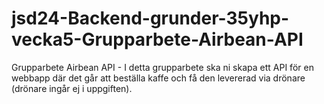 # jsd24-Backend-grunder-35yhp-vecka5-Grupparbete-Airbean-API
Grupparbete Airbean API - I detta grupparbete ska ni skapa ett API för en webbapp där det går att beställa kaffe och få den levererad via drönare (drönare ingår ej i uppgiften).
